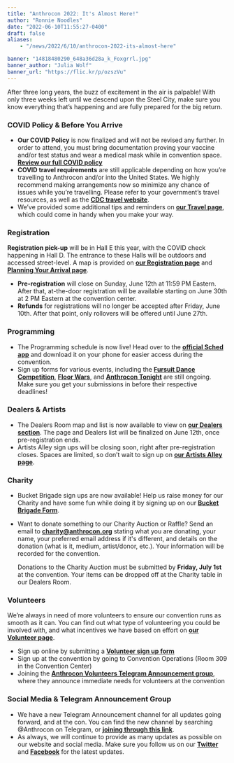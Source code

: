 ```yaml
---
title: "Anthrocon 2022: It's Almost Here!"
author: "Ronnie Noodles"
date: "2022-06-10T11:55:27-0400"
draft: false
aliases:
    - "/news/2022/6/10/anthrocon-2022-its-almost-here"

banner: "14818480290_648a36d28a_k_Foxgrrl.jpg"
banner_author: "Julia Wolf"
banner_url: "https://flic.kr/p/ozszVu"
---
```


After three long years, the buzz of excitement in the air is palpable! With only three weeks left until we descend upon the Steel City, make sure you know everything that’s happening and are fully prepared for the big return.

### COVID Policy &amp; Before You Arrive

- **Our COVID Policy** is now finalized and will not be revised any further. In order to attend, you must bring documentation proving your vaccine and/or test status and wear a medical mask while in convention space. [**Review our full COVID policy**](/covidpolicy)
- **COVID travel requirements** are still applicable depending on how you’re travelling to Anthrocon and/or into the United States. We highly recommend making arrangements now so minimize any chance of issues while you’re travelling. Please refer to your government’s travel resources, as well as the [**CDC travel website**](https://www.cdc.gov/coronavirus/2019-ncov/travelers/index.html).
- We’ve provided some additional tips and reminders on [**our Travel page**](/travel), which could come in handy when you make your way.

### Registration

**Registration pick-up** will be in Hall E this year, with the COVID check happening in Hall D. The entrance to these Halls will be outdoors and accessed street-level. A map is provided on [**our Registration page**](/registration) and [**Planning Your Arrival page**](/planning-your-arrival).

- **Pre-registration** will close on Sunday, June 12th at 11:59 PM Eastern. After that, at-the-door registration will be available starting on June 30th at 2 PM Eastern at the convention center.
- **Refunds** for registrations will no longer be accepted after Friday, June 10th. After that point, only rollovers will be offered until June 27th.

### Programming

- The Programming schedule is now live! Head over to the [**official Sched app**](https://anthrocon2022.sched.com) and download it on your phone for easier access during the convention.
- Sign up forms for various events, including the [**Fursuit Dance Competition**](/dance-competition), [**Floor Wars**](/floor-wars), and [**Anthrocon Tonight**](https://t.co/ysWIM2CzEM) are still ongoing. Make sure you get your submissions in before their respective deadlines!

### Dealers &amp; Artists

- The Dealers Room map and list is now available to view on [**our Dealers section**](/dealer-information). The page and Dealers list will be finalized on June 12th, once pre-registration ends.
- Artists Alley sign ups will be closing soon, right after pre-registration closes. Spaces are limited, so don’t wait to sign up on [**our Artists Alley page**](/alley).

### Charity

- Bucket Brigade sign ups are now available! Help us raise money for our Charity and have some fun while doing it by signing up on our [**Bucket Brigade Form**](https://bit.ly/3z1nWeJ).
- Want to donate something to our Charity Auction or Raffle? Send an email to [**charity@anthrocon.org**](mailto:charity@anthrocon.org) stating what you are donating, your name, your preferred email address if it's different, and details on the donation (what is it, medium, artist/donor, etc.). Your information will be recorded for the convention.

    Donations to the Charity Auction must be submitted by **Friday, July 1st** at the convention. Your items can be dropped off at the Charity table in our Dealers Room.

### Volunteers

We’re always in need of more volunteers to ensure our convention runs as smooth as it can. You can find out what type of volunteering you could be involved with, and what incentives we have based on effort on [**our Volunteer page**](/volunteer).

- Sign up online by submitting a [**Volunteer sign up form**](https://docs.google.com/forms/d/e/1FAIpQLScdPWXcYIUWSq98qLXD53VVAUpbD4zsnB6EJbc1au320KfUtA/viewform)
- Sign up at the convention by going to Convention Operations (Room 309 in the Convention Center)
- Joining the [**Anthrocon Volunteers Telegram Announcement group**](https://t.me/acvolunteer), where they announce immediate needs for volunteers at the convention

### Social Media &amp; Telegram Announcement Group

- We have a new Telegram Announcement channel for all updates going forward, and at the con. You can find the new channel by searching @Anthrocon on Telegram, or [**joining through this link**](https://t.me/Anthrocon).
- As always, we will continue to provide as many updates as possible on our website and social media. Make sure you follow us on our [**Twitter**](https://twitter.com/anthrocon) and [**Facebook**](https://www.facebook.com/Anthrocon) for the latest updates.
